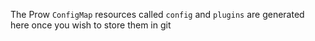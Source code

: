 The Prow `ConfigMap` resources called `config` and `plugins` are generated here once you wish to store them in git
